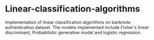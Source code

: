 # Linear-classification-algorithms
Implementation of linear classification algorithms on banknote authentication dataset. The models implemented include Fisher's linear discriminant, Probabilistic generative model and logistic regression.
